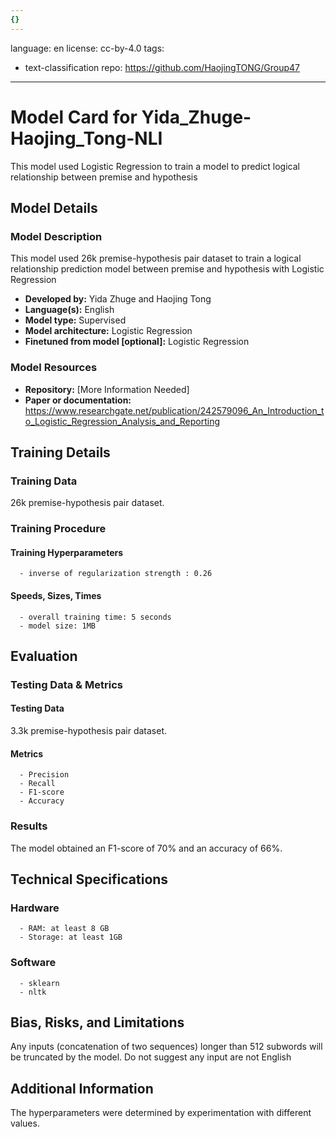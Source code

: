 ```yaml
---
{}
---
```

language: en
license: cc-by-4.0
tags:
- text-classification
repo: https://github.com/HaojingTONG/Group47

---

# Model Card for Yida_Zhuge-Haojing_Tong-NLI

<!-- Provide a quick summary of what the model is/does. -->

This model used Logistic Regression to train a model to predict logical relationship between premise and hypothesis


## Model Details

### Model Description

<!-- Provide a longer summary of what this model is. -->

This model used 26k premise-hypothesis pair dataset to train a logical relationship prediction model between premise and hypothesis with Logistic Regression

- **Developed by:** Yida Zhuge and Haojing Tong
- **Language(s):** English
- **Model type:** Supervised
- **Model architecture:** Logistic Regression
- **Finetuned from model [optional]:** Logistic Regression

### Model Resources

<!-- Provide links where applicable. -->

- **Repository:** [More Information Needed]
- **Paper or documentation:** https://www.researchgate.net/publication/242579096_An_Introduction_to_Logistic_Regression_Analysis_and_Reporting

## Training Details

### Training Data

<!-- This is a short stub of information on the training data that was used, and documentation related to data pre-processing or additional filtering (if applicable). -->

26k premise-hypothesis pair dataset.

### Training Procedure

<!-- This relates heavily to the Technical Specifications. Content here should link to that section when it is relevant to the training procedure. -->

#### Training Hyperparameters

<!-- This is a summary of the values of hyperparameters used in training the model. -->


      - inverse of regularization strength : 0.26

#### Speeds, Sizes, Times

<!-- This section provides information about how roughly how long it takes to train the model and the size of the resulting model. -->


      - overall training time: 5 seconds
      - model size: 1MB

## Evaluation

<!-- This section describes the evaluation protocols and provides the results. -->

### Testing Data & Metrics

#### Testing Data

<!-- This should describe any evaluation data used (e.g., the development/validation set provided). -->

3.3k premise-hypothesis pair dataset.

#### Metrics

<!-- These are the evaluation metrics being used. -->


      - Precision
      - Recall
      - F1-score
      - Accuracy

### Results

The model obtained an F1-score of 70% and an accuracy of 66%.

## Technical Specifications

### Hardware


      - RAM: at least 8 GB
      - Storage: at least 1GB

### Software


      - sklearn
      - nltk

## Bias, Risks, and Limitations

<!-- This section is meant to convey both technical and sociotechnical limitations. -->

Any inputs (concatenation of two sequences) longer than
      512 subwords will be truncated by the model. Do not suggest any input are not English

## Additional Information

<!-- Any other information that would be useful for other people to know. -->

The hyperparameters were determined by experimentation
      with different values.
